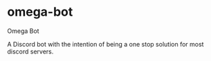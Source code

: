 # omega-bot
Omega Bot

A Discord bot with the intention of being a one stop solution for most discord servers.


